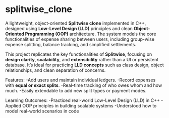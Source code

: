 # splitwise_clone

A lightweight, object-oriented **Splitwise clone** implemented in C++, designed using **Low-Level Design (LLD)** principles and clean **Object-Oriented Programming (OOP)** architecture. The system models the core functionalities of expense sharing between users, including group-wise expense splitting, balance tracking, and simplified settlements.

This project replicates the key functionalities of **Splitwise**, focusing on **design clarity**, **scalability**, and **extensibility** rather than a UI or persistent database. It’s ideal for practicing **LLD concepts** such as class design, object relationships, and clean separation of concerns.

Features:
-Add users and maintain individual ledgers.
-Record expenses with **equal or exact splits**.
-Real-time tracking of who owes whom and how much.
-Easily extendable to add new split types or payment modes.

Learning Outcomes:
-Practiced real-world Low-Level Design (LLD) in C++
-Applied OOP principles in building scalable systems
-Understood how to model real-world scenarios in code
